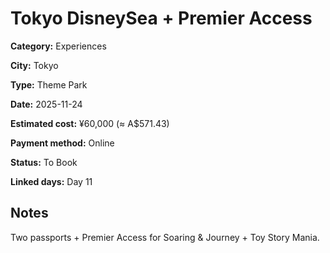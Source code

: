 # Tokyo DisneySea + Premier Access

**Category:** Experiences

**City:** Tokyo

**Type:** Theme Park

**Date:** 2025-11-24

**Estimated cost:** ¥60,000 (≈ A$571.43)

**Payment method:** Online

**Status:** To Book

**Linked days:** Day 11

## Notes
Two passports + Premier Access for Soaring & Journey + Toy Story Mania.
